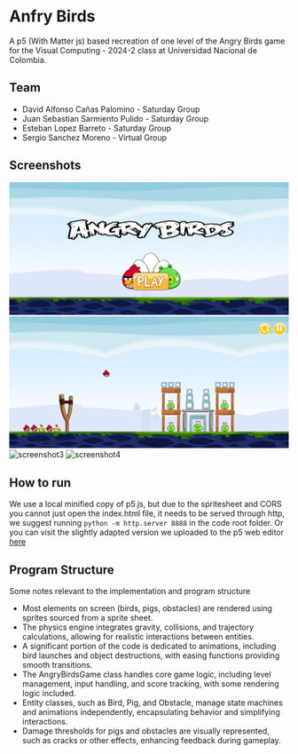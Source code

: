 # Anfry Birds

A p5 (With Matter js) based recreation of one level of the Angry Birds game for the Visual Computing - 2024-2 class at Universidad Nacional de Colombia.

## Team

- David Alfonso Cañas Palomino - Saturday Group
- Juan Sebastian Sarmiento Pulido - Saturday Group
- Esteban Lopez Barreto - Saturday Group
- Sergio Sanchez Moreno - Virtual Group

## Screenshots

![screenshot1](./img/init.jpg)
![screenshot2](./img/gameplay.jpg)
![screenshot3](./img/pause.jpg.jpg)
![screenshot4](./img/final.jpg.jpg)

## How to run

We use a local minified copy of p5.js, but due to the spritesheet and CORS you cannot just open the index.html file, it needs to be served through http, we suggest running `python -m http.server 8888` in the code root folder. Or you can visit the slightly adapted version we uploaded to the p5 web editor [here](https://editor.p5js.org/sesanchezmo/full/kyvxBr6Rc)

## Program Structure

Some notes relevant to the implementation and program structure

- Most elements on screen (birds, pigs, obstacles) are rendered using sprites sourced from a sprite sheet.
- The physics engine integrates gravity, collisions, and trajectory calculations, allowing for realistic interactions between entities.
- A significant portion of the code is dedicated to animations, including bird launches and object destructions, with easing functions providing smooth transitions.
- The AngryBirdsGame class handles core game logic, including level management, input handling, and score tracking, with some rendering logic included.
- Entity classes, such as Bird, Pig, and Obstacle, manage state machines and animations independently, encapsulating behavior and simplifying interactions.
- Damage thresholds for pigs and obstacles are visually represented, such as cracks or other effects, enhancing feedback during gameplay.
